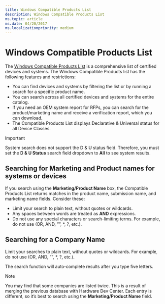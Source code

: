 ```yaml
---
title: Windows Compatible Products List
description: Windows Compatible Products List
ms.topic: article
ms.date: 04/20/2017
ms.localizationpriority: medium
---
```


# Windows Compatible Products List

The [Windows Compatible Products List](https://aka.ms/AA5bmch) is a comprehensive list of certified devices and systems. The Windows Compatible Products list has the following features and restrictions:

* You can find devices and systems by filtering the list or by running a search for a specific product name.
* You can search across all certified devices and systems for the entire catalog.
* If you need an OEM system report for RFPs, you can search for the product/marketing name and receive a verification report, which you can download. 
* The Compatible Products List displays Declarative & Universal status for all Device Classes.

> [!IMPORTANT]
>System search does not support the D & U status field. Therefore, you must set the **D & U Status** search field dropdown to **All** to see system results.

## Searching for Marketing and Product names for systems or devices

If you search using the **Marketing/Product Name** box, the Compatible Products List returns matches in the product name, submission name, and marketing name fields. Consider these:

* Limit your search to plain text, without quotes or wildcards.
* Any spaces between words are treated as **AND** expressions.
* Do not use any special characters or search-limiting terms. For example, do not use (OR, AND, ””, \*, ?, etc.).

## Searching for a Company Name 

Limit your searches to plain text, without quotes or wildcards. For example, do not use (OR, AND, ””, \*, ?, etc.).

The search function will auto-complete results after you type five letters. 

> [!NOTE]
>You may find that some companies are listed twice. This is a result of merging the previous database with Hardware Dev Center. Each entry is different, so it’s best to search using the **Marketing/Product Name** field.
